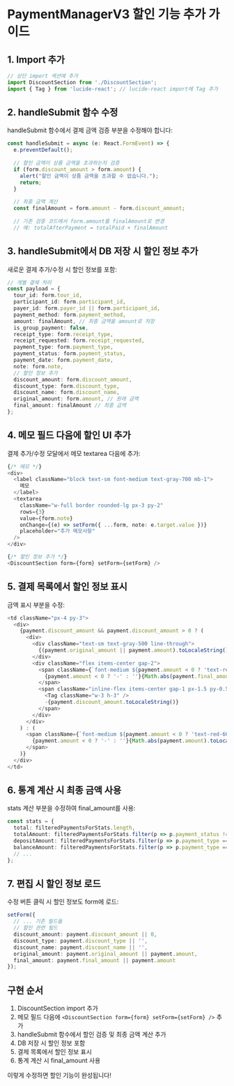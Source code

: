 # PaymentManagerV3 할인 기능 추가 가이드

## 1. Import 추가
```typescript
// 상단 import 섹션에 추가
import DiscountSection from './DiscountSection';
import { Tag } from 'lucide-react'; // lucide-react import에 Tag 추가
```

## 2. handleSubmit 함수 수정
handleSubmit 함수에서 결제 금액 검증 부분을 수정해야 합니다:

```typescript
const handleSubmit = async (e: React.FormEvent) => {
  e.preventDefault();
  
  // 할인 금액이 상품 금액을 초과하는지 검증
  if (form.discount_amount > form.amount) {
    alert("할인 금액이 상품 금액을 초과할 수 없습니다.");
    return;
  }
  
  // 최종 금액 계산
  const finalAmount = form.amount - form.discount_amount;
  
  // 기존 검증 코드에서 form.amount를 finalAmount로 변경
  // 예: totalAfterPayment = totalPaid + finalAmount
```

## 3. handleSubmit에서 DB 저장 시 할인 정보 추가
새로운 결제 추가/수정 시 할인 정보를 포함:

```typescript
// 개별 결제 처리
const payload = {
  tour_id: form.tour_id,
  participant_id: form.participant_id,
  payer_id: form.payer_id || form.participant_id,
  payment_method: form.payment_method,
  amount: finalAmount, // 최종 금액을 amount로 저장
  is_group_payment: false,
  receipt_type: form.receipt_type,
  receipt_requested: form.receipt_requested,
  payment_type: form.payment_type,
  payment_status: form.payment_status,
  payment_date: form.payment_date,
  note: form.note,
  // 할인 정보 추가
  discount_amount: form.discount_amount,
  discount_type: form.discount_type,
  discount_name: form.discount_name,
  original_amount: form.amount, // 원래 금액
  final_amount: finalAmount // 최종 금액
};
```

## 4. 메모 필드 다음에 할인 UI 추가
결제 추가/수정 모달에서 메모 textarea 다음에 추가:

```typescript
{/* 메모 */}
<div>
  <label className="block text-sm font-medium text-gray-700 mb-1">
    메모
  </label>
  <textarea
    className="w-full border rounded-lg px-3 py-2"
    rows={3}
    value={form.note}
    onChange={(e) => setForm({ ...form, note: e.target.value })}
    placeholder="추가 메모사항"
  />
</div>

{/* 할인 정보 추가 */}
<DiscountSection form={form} setForm={setForm} />
```

## 5. 결제 목록에서 할인 정보 표시
금액 표시 부분을 수정:

```typescript
<td className="px-4 py-3">
  <div>
    {payment.discount_amount && payment.discount_amount > 0 ? (
      <div>
        <div className="text-sm text-gray-500 line-through">
          {(payment.original_amount || payment.amount).toLocaleString()}원
        </div>
        <div className="flex items-center gap-2">
          <span className={`font-medium ${payment.amount < 0 ? 'text-red-600' : 'text-gray-900'}`}>
            {payment.amount < 0 ? '-' : ''}{Math.abs(payment.final_amount || payment.amount).toLocaleString()}원
          </span>
          <span className="inline-flex items-center gap-1 px-1.5 py-0.5 rounded-full text-xs font-medium bg-red-100 text-red-800">
            <Tag className="w-3 h-3" />
            -{payment.discount_amount.toLocaleString()}
          </span>
        </div>
      </div>
    ) : (
      <span className={`font-medium ${payment.amount < 0 ? 'text-red-600' : 'text-gray-900'}`}>
        {payment.amount < 0 ? '-' : ''}{Math.abs(payment.amount).toLocaleString()}원
      </span>
    )}
  </div>
</td>
```

## 6. 통계 계산 시 최종 금액 사용
stats 계산 부분을 수정하여 final_amount를 사용:

```typescript
const stats = {
  total: filteredPaymentsForStats.length,
  totalAmount: filteredPaymentsForStats.filter(p => p.payment_status !== 'refunded' && p.amount > 0).reduce((sum, p) => sum + (p.final_amount || p.amount), 0),
  depositAmount: filteredPaymentsForStats.filter(p => p.payment_type === 'deposit' && p.payment_status !== 'refunded' && p.amount > 0).reduce((sum, p) => sum + (p.final_amount || p.amount), 0),
  balanceAmount: filteredPaymentsForStats.filter(p => p.payment_type === 'balance' && p.payment_status !== 'refunded' && p.amount > 0).reduce((sum, p) => sum + (p.final_amount || p.amount), 0),
  // ...
};
```

## 7. 편집 시 할인 정보 로드
수정 버튼 클릭 시 할인 정보도 form에 로드:

```typescript
setForm({
  // ... 기존 필드들
  // 할인 관련 필드
  discount_amount: payment.discount_amount || 0,
  discount_type: payment.discount_type || '',
  discount_name: payment.discount_name || '',
  original_amount: payment.original_amount || payment.amount,
  final_amount: payment.final_amount || payment.amount
});
```

## 구현 순서
1. DiscountSection import 추가
2. 메모 필드 다음에 `<DiscountSection form={form} setForm={setForm} />` 추가
3. handleSubmit 함수에서 할인 검증 및 최종 금액 계산 추가
4. DB 저장 시 할인 정보 포함
5. 결제 목록에서 할인 정보 표시
6. 통계 계산 시 final_amount 사용

이렇게 수정하면 할인 기능이 완성됩니다!